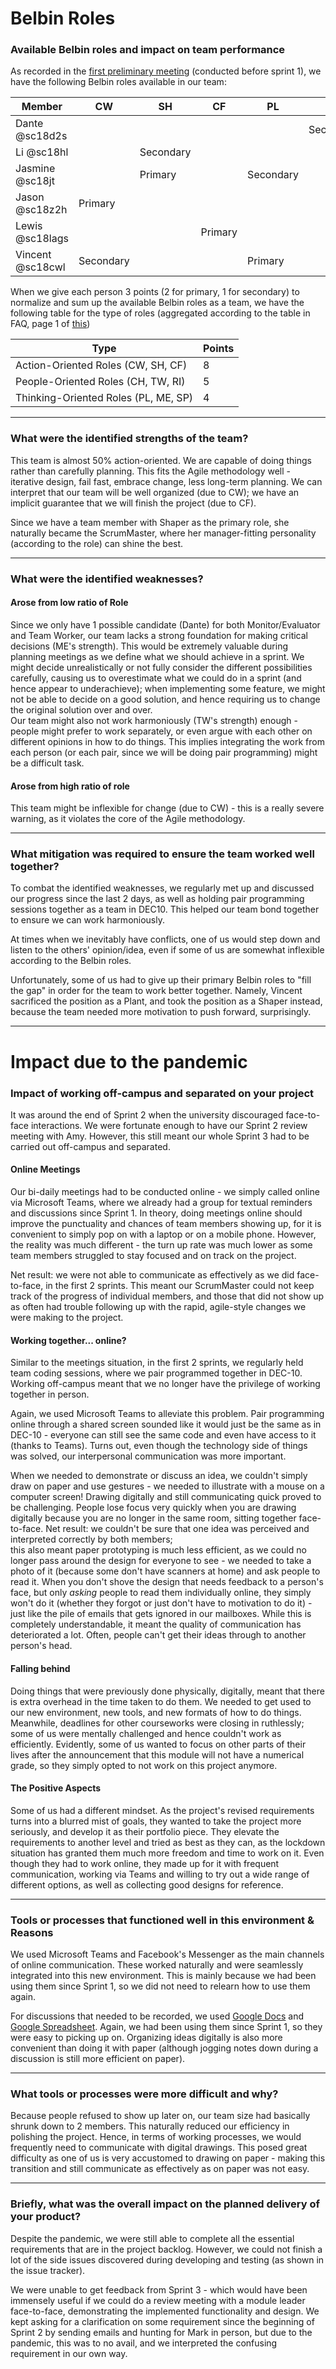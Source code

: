 # Belbin Roles

### Available Belbin roles and impact on team performance
As recorded in the [first preliminary meeting](/Meetings/Team-Meeting-01) (conducted before sprint 1), we have the following Belbin roles available in our team:

|Member  |CW|SH|CF|PL|ME|CH|TW|RI|SP|
|--------|---|---|---|---|---|---|---|---|---|
|Dante @sc18d2s   |   |   |   |   | Secondary |   | Primary |  |  |
|Li @sc18hl       |   | Secondary |   |   |  | Primary |  |  |  |
|Jasmine @sc18jt  |   | Primary |   | Secondary |  |   |  |  |  |
|Jason @sc18z2h   | Primary |   |   |   |  |   |  |  |  |
|Lewis @sc18lags  |   |   | Primary |   |  | Secondary |  |  |  |
|Vincent @sc18cwl | Secondary |   |   | Primary |  |   |  |  |  |

When we give each person 3 points (2 for primary, 1 for secondary) to normalize and sum up the available Belbin roles as a team, we have the following table for the type of roles (aggregated according to the table in FAQ, page 1 of [this](https://www.belbin.com/media/1336/belbin-for-students.pdf))

| Type                                  | Points |
|---------------------------------------|--------|
| Action-Oriented Roles (CW, SH, CF)    | 8      |
| People-Oriented Roles (CH, TW, RI)    | 5      |
| Thinking-Oriented Roles (PL, ME, SP)  | 4      |

---

### What were the identified strengths of the team? 
This team is almost 50% action-oriented. We are capable of doing things rather than carefully planning. This fits the Agile methodology well - iterative design, fail fast, embrace change, less long-term planning. We can interpret that our team will be well organized (due to CW); we have an implicit guarantee that we will finish the project (due to CF). 

Since we have a team member with Shaper as the primary role, she naturally became the ScrumMaster, where her manager-fitting personality (according to the role) can shine the best.

---

### What were the identified weaknesses? 
#### Arose from low ratio of Role
Since we only have 1 possible candidate (Dante) for both Monitor/Evaluator and Team Worker, our team lacks a strong foundation for making critical decisions (ME's strength). This would be extremely valuable during planning meetings as we define what we should achieve in a sprint. We might decide unrealistically or not fully consider the different possibilities carefully, causing us to overestimate what we could do in a sprint (and hence appear to underachieve); when implementing some feature, we might not be able to decide on a good solution, and hence requiring us to change the original solution over and over.\
Our team might also not work harmoniously (TW's strength) enough - people might prefer to work separately, or even argue with each other on different opinions in how to do things. This implies integrating the work from each person (or each pair, since we will be doing pair programming) might be a difficult task.

#### Arose from high ratio of role
This team might be inflexible for change (due to CW) - this is a really severe warning, as it violates the core of the Agile methodology. 

---

### What mitigation was required to ensure the team worked well together?
To combat the identified weaknesses, we regularly met up and discussed our progress since the last 2 days, as well as holding pair programming sessions together as a team in DEC10. This helped our team bond together to ensure we can work harmoniously.

At times when we inevitably have conflicts, one of us would step down and listen to the others' opinion/idea, even if some of us are somewhat inflexible according to the Belbin roles.

Unfortunately, some of us had to give up their primary Belbin roles to "fill the gap" in order for the team to work better together. Namely, Vincent sacrificed the position as a Plant, and took the position as a Shaper instead, because the team needed more motivation to push forward, surprisingly.

---
# Impact due to the pandemic

### Impact of working off-campus and separated on your project
It was around the end of Sprint 2 when the university discouraged face-to-face interactions. We were fortunate enough to have our Sprint 2 review meeting with Amy. However, this still meant our whole Sprint 3 had to be carried out off-campus and separated.

#### Online Meetings
Our bi-daily meetings had to be conducted online - we simply called online via Microsoft Teams, where we already had a group for textual reminders and discussions since Sprint 1. In theory, doing meetings online should improve the punctuality and chances of team members showing up, for it is convenient to simply pop on with a laptop or on a mobile phone. However, the reality was much different - the turn up rate was much lower as some team members struggled to stay focused and on track on the project. 

Net result: we were not able to communicate as effectively as we did face-to-face, in the first 2 sprints. This meant our ScrumMaster could not keep track of the progress of individual members, and those that did not show up as often had trouble following up with the rapid, agile-style changes we were making to the project.

#### Working together... online?
Similar to the meetings situation, in the first 2 sprints, we regularly held team coding sessions, where we pair programmed together in DEC-10. Working off-campus meant that we no longer have the privilege of working together in person. 

Again, we used Microsoft Teams to alleviate this problem. Pair programming online through a shared screen sounded like it would just be the same as in DEC-10 - everyone can still see the same code and even have access to it (thanks to Teams). Turns out, even though the technology side of things was solved, our interpersonal communication was more important. 

When we needed to demonstrate or discuss an idea, we couldn't simply draw on paper and use gestures - we needed to illustrate with a mouse on a computer screen! Drawing digitally and still communicating quick proved to be challenging. People lose focus very quickly when you are drawing digitally because you are no longer in the same room, sitting together face-to-face. Net result: we couldn't be sure that one idea was perceived and interpreted correctly by both members; \
this also meant paper prototyping is much less efficient, as we could no longer pass around the design for everyone to see - we needed to take a photo of it (because some don't have scanners at home) and ask people to read it. When you don't shove the design that needs feedback to a person's face, but only *asking* people to read them individually online, they simply won't do it (whether they forgot or just don't have to motivation to do it) - just like the pile of emails that gets ignored in our mailboxes. While this is completely understandable, it meant the quality of communication has deteriorated a lot. Often, people can't get their ideas through to another person's head.

#### Falling behind
Doing things that were previously done physically, digitally, meant that there is extra overhead in the time taken to do them. We needed to get used to our new environment, new tools, and new formats of how to do things. Meanwhile, deadlines for other courseworks were closing in ruthlessly; some of us were mentally challenged and hence couldn't work as efficiently. Evidently, some of us wanted to focus on other parts of their lives after the announcement that this module will not have a numerical grade, so they simply opted to not work on this project anymore.

#### The Positive Aspects
Some of us had a different mindset. As the project's revised requirements turns into a blurred mist of goals, they wanted to take the project more seriously, and develop it as their portfolio piece. They elevate the requirements to another level and tried as best as they can, as the lockdown situation has granted them much more freedom and time to work on it. Even though they had to work online, they made up for it with frequent communication, working via Teams and willing to try out a wide range of different options, as well as collecting good designs for reference.

---

### Tools or processes that functioned well in this environment & Reasons
We used Microsoft Teams and Facebook's Messenger as the main channels of online communication. These worked naturally and were seamlessly integrated into this new environment. This is mainly because we had been using them since Sprint 1, so we did not need to relearn how to use them again.

For discussions that needed to be recorded, we used [Google Docs](https://drive.google.com/open?id=1dFHQ44MgV2HX5YGJOGtv00Ihh7cH_C_vOREMbwLKXu8) and [Google Spreadsheet](https://drive.google.com/open?id=1k-ubHstqQHhVJ7CCC1BqzZZpsBI-YF3zz7E-1m4k5d0). Again, we had been using them since Sprint 1, so they were easy to picking up on. Organizing ideas digitally is also more convenient than doing it with paper (although jogging notes down during a discussion is still more efficient on paper).

---

### What tools or processes were more difficult and why?
Because people refused to show up later on, our team size had basically shrunk down to 2 members. This naturally reduced our efficiency in polishing the project. Hence, in terms of working processes, we would frequently need to communicate with digital drawings. This posed great difficulty as one of us is very accustomed to drawing on paper - making this transition and still communicate as effectively as on paper was not easy.

---

### Briefly, what was the overall impact on the planned delivery of your product?
Despite the pandemic, we were still able to complete all the essential requirements that are in the project backlog. However, we could not finish a lot of the side issues discovered during developing and testing (as shown in the issue tracker).

We were unable to get feedback from Sprint 3 - which would have been immensely useful if we could do a review meeting with a module leader face-to-face, demonstrating the implemented functionality and design. We kept asking for a clarification on some requirement since the beginning of Sprint 2 by sending emails and hunting for Mark in person, but due to the pandemic, this was to no avail, and we interpreted the confusing requirement in our own way.
